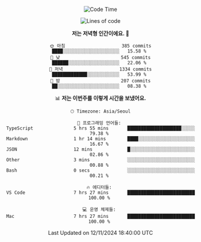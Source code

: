 <div align='center'>
 
<!--START_SECTION:waka-->
![Code Time](http://img.shields.io/badge/Code%20Time-3%2C940%20hrs%2034%20mins-blue)

![Lines of code](https://img.shields.io/badge/%EC%A0%80%EB%8A%94%20%EC%97%AC%ED%83%9C%EA%B9%8C%EC%A7%80%20-1.5%20million%20%EC%A4%84%EC%9D%98%20%EC%BD%94%EB%93%9C%EB%A5%BC%20%EC%9E%91%EC%84%B1%ED%96%88%EC%96%B4%EC%9A%94.-blue)

**저는 저녁형 인간이에요. 🦉** 

```text
🌞 아침                     385 commits         ████░░░░░░░░░░░░░░░░░░░░░   15.58 % 
🌆 낮　                     545 commits         ██████░░░░░░░░░░░░░░░░░░░   22.06 % 
🌃 저녁                     1334 commits        █████████████░░░░░░░░░░░░   53.99 % 
🌙 밤　                     207 commits         ██░░░░░░░░░░░░░░░░░░░░░░░   08.38 % 
```


📊 **저는 이번주를 이렇게 시간을 보냈어요.** 

```text
🕑︎ Timezone: Asia/Seoul

💬 프로그래밍 언어들: 
TypeScript               5 hrs 55 mins       ████████████████████░░░░░   79.38 % 
Markdown                 1 hr 14 mins        ████░░░░░░░░░░░░░░░░░░░░░   16.67 % 
JSON                     12 mins             █░░░░░░░░░░░░░░░░░░░░░░░░   02.86 % 
Other                    3 mins              ░░░░░░░░░░░░░░░░░░░░░░░░░   00.88 % 
Bash                     0 secs              ░░░░░░░░░░░░░░░░░░░░░░░░░   00.21 % 

🔥 에디터들: 
VS Code                  7 hrs 27 mins       █████████████████████████   100.00 % 

💻 운영 체제들: 
Mac                      7 hrs 27 mins       █████████████████████████   100.00 % 
```


 Last Updated on 12/11/2024 18:40:00 UTC
<!--END_SECTION:waka-->
 </div>
<!---
Emewjin/Emewjin is a ✨ special ✨ repository because its `README.md` (this file) appears on your GitHub profile.
You can click the Preview link to take a look at your changes.
--->
